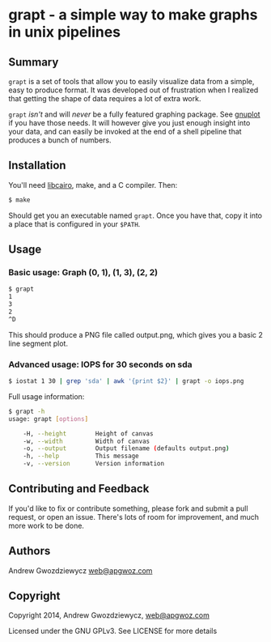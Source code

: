 # grapt - a simple way to make graphs in unix pipelines

## Summary

`grapt` is a set of tools that allow you to easily visualize data from a
simple, easy to produce format. It was developed out of frustration when
I realized that getting the shape of data requires a lot of extra work.

`grapt` *isn't* and will *never* be a fully featured graphing package. 
See [gnuplot](http://gnuplot.info) if you have those needs. It will
however give you just enough insight into your data, and can easily be
invoked at the end of a shell pipeline that produces a bunch of numbers.

## Installation

You'll need [libcairo](http://cairographics.org/), make, and a C compiler.
Then:

```bash
$ make
```

Should get you an executable named `grapt`. Once you have that, copy it
into a place that is configured in your `$PATH`.

## Usage

### Basic usage: Graph (0, 1), (1, 3), (2, 2)

```bash
$ grapt
1
3
2
^D
```

This should produce a PNG file called output.png, which gives you a basic
2 line segment plot.

### Advanced usage: IOPS for 30 seconds on sda

```bash
$ iostat 1 30 | grep 'sda' | awk '{print $2}' | grapt -o iops.png
```

Full usage information:

```bash
$ grapt -h
usage: grapt [options]

    -H, --height        Height of canvas
    -w, --width         Width of canvas
    -o, --output        Output filename (defaults output.png)
    -h, --help          This message
    -v, --version       Version information
```

## Contributing and Feedback

If you'd like to fix or contribute something, please fork and submit a pull
request, or open an issue. There's lots of room for improvement, and much
more work to be done.

## Authors

Andrew Gwozdziewycz <web@apgwoz.com>

## Copyright

Copyright 2014, Andrew Gwozdziewycz, <web@apgwoz.com>

Licensed under the GNU GPLv3. See LICENSE for more details
